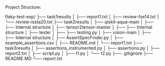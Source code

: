 Project Structure: 

flaky-test-exp/
├── task1results
│   ├── report1.txt
│   ├── review-fse14.txt
│   └── review-issta20.txt
├── task2results
│   ├── qiskit-aqua-main
│   ├── ├── Internal structure
│   ├── tensor2tensor-master
│   ├── ├── Internal structure
│   ├── tester
│   ├── ├── testing.py
│   ├── vision-main
│   ├── ├── Internal structure
│   ├── AssertSpecFinder.py
│   ├── example_assertions.csv
│   ├── README.md
│   └── report1.txt
├── task3results
│   ├── assertions_instrumented.py
│   ├── assertions.py
│   ├── report2.txt
│   ├── script.py
│   ├── t1.py
│   └── t2.py
├── .gitignore
├── README.MD
└── report.txt